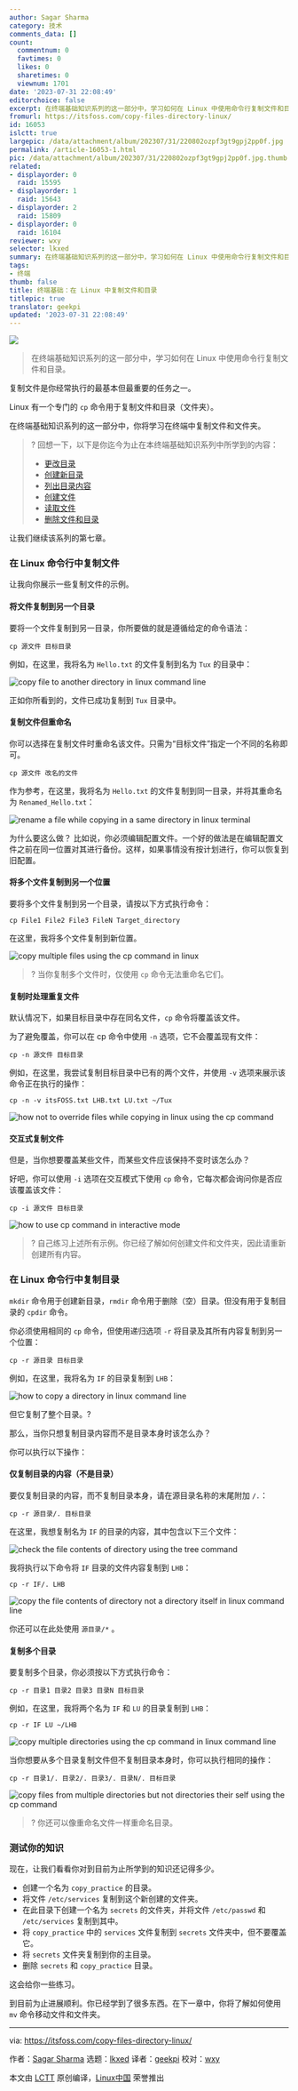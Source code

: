 ```yaml
---
author: Sagar Sharma
category: 技术
comments_data: []
count:
  commentnum: 0
  favtimes: 0
  likes: 0
  sharetimes: 0
  viewnum: 1701
date: '2023-07-31 22:08:49'
editorchoice: false
excerpt: 在终端基础知识系列的这一部分中，学习如何在 Linux 中使用命令行复制文件和目录。
fromurl: https://itsfoss.com/copy-files-directory-linux/
id: 16053
islctt: true
largepic: /data/attachment/album/202307/31/220802ozpf3gt9gpj2pp0f.jpg
permalink: /article-16053-1.html
pic: /data/attachment/album/202307/31/220802ozpf3gt9gpj2pp0f.jpg.thumb.jpg
related:
- displayorder: 0
  raid: 15595
- displayorder: 1
  raid: 15643
- displayorder: 2
  raid: 15809
- displayorder: 0
  raid: 16104
reviewer: wxy
selector: lkxed
summary: 在终端基础知识系列的这一部分中，学习如何在 Linux 中使用命令行复制文件和目录。
tags:
- 终端
thumb: false
title: 终端基础：在 Linux 中复制文件和目录
titlepic: true
translator: geekpi
updated: '2023-07-31 22:08:49'
---
```


![](/data/attachment/album/202307/31/220802ozpf3gt9gpj2pp0f.jpg)



> 
> 在终端基础知识系列的这一部分中，学习如何在 Linux 中使用命令行复制文件和目录。
> 
> 
> 


复制文件是你经常执行的最基本但最重要的任务之一。


Linux 有一个专门的 `cp` 命令用于复制文件和目录（文件夹）。


在终端基础知识系列的这一部分中，你将学习在终端中复制文件和文件夹。



> 
> ? 回想一下，以下是你迄今为止在本终端基础知识系列中所学到的内容：
> 
> 
> * [更改目录](https://itsfoss.com/change-directories/)
> * [创建新目录](/article-15595-1.html)
> * [列出目录内容](https://itsfoss.com/list-directory-content/)
> * [创建文件](/article-15643-1.html)
> * [读取文件](https://itsfoss.com/view-file-contents/)
> * [删除文件和目录](/article-15809-1.html)
> 
> 
> 


让我们继续该系列的第七章。


### 在 Linux 命令行中复制文件


让我向你展示一些复制文件的示例。


#### 将文件复制到另一个目录


要将一个文件复制到另一目录，你所要做的就是遵循给定的命令语法：



```
cp 源文件 目标目录

```

例如，在这里，我将名为 `Hello.txt` 的文件复制到名为 `Tux` 的目录中：


![copy file to another directory in linux command line](/data/attachment/album/202307/31/220849xmp849c8l8dwa9mr.png)


正如你所看到的，文件已成功复制到 `Tux` 目录中。


#### 复制文件但重命名


你可以选择在复制文件时重命名该文件。只需为“目标文件”指定一个不同的名称即可。



```
cp 源文件 改名的文件

```

作为参考，在这里，我将名为 `Hello.txt` 的文件复制到同一目录，并将其重命名为 `Renamed_Hello.txt`：


![rename a file while copying in a same directory in linux terminal](/data/attachment/album/202307/31/220851ta35a5omcrmo8n7f.png)


为什么要这么做？ 比如说，你必须编辑配置文件。一个好的做法是在编辑配置文件之前在同一位置对其进行备份。这样，如果事情没有按计划进行，你可以恢复到旧配置。


#### 将多个文件复制到另一个位置


要将多个文件复制到另一个目录，请按以下方式执行命令：



```
cp File1 File2 File3 FileN Target_directory

```

在这里，我将多个文件复制到新位置。


![copy multiple files using the cp command in linux](/data/attachment/album/202307/31/220852qaaegi3pav0orhod.png)



> 
> ? 当你复制多个文件时，仅使用 `cp` 命令无法重命名它们。
> 
> 
> 


#### 复制时处理重复文件


默认情况下，如果目标目录中存在同名文件，`cp` 命令将覆盖该文件。


为了避免覆盖，你可以在 cp 命令中使用 `-n` 选项，它不会覆盖现有文件：



```
cp -n 源文件 目标目录

```

例如，在这里，我尝试复制目标目录中已有的两个文件，并使用 `-v` 选项来展示该命令正在执行的操作：



```
cp -n -v itsFOSS.txt LHB.txt LU.txt ~/Tux

```

![how not to override files while copying in linux using the cp command](/data/attachment/album/202307/31/220852qqz5szrqzqcuaz1f.png)


#### 交互式复制文件


但是，当你想要覆盖某些文件，而某些文件应该保持不变时该怎么办？


好吧，你可以使用 `-i` 选项在交互模式下使用 `cp` 命令，它每次都会询问你是否应该覆盖该文件：



```
cp -i 源文件 目标目录

```

![how to use cp command in interactive mode](/data/attachment/album/202307/31/220853tu6clmoll78ssz3z.png)



> 
> ?️ 自己练习上述所有示例。你已经了解如何创建文件和文件夹，因此请重新创建所有内容。
> 
> 
> 


### 在 Linux 命令行中复制目录


`mkdir` 命令用于创建新目录，`rmdir` 命令用于删除（空）目录。但没有用于复制目录的 `cpdir` 命令。


你必须使用相同的 `cp` 命令，但使用递归选项 `-r` 将目录及其所有内容复制到另一个位置：



```
cp -r 源目录 目标目录

```

例如，在这里，我将名为 `IF` 的目录复制到 `LHB`：


![how to copy a directory in linux command line](/data/attachment/album/202307/31/220854ik4zbqondmynf2y6.png)


但它复制了整个目录。?


那么，当你只想复制目录内容而不是目录本身时该怎么办？


你可以执行以下操作：


#### 仅复制目录的内容（不是目录）


要仅复制目录的内容，而不复制目录本身，请在源目录名称的末尾附加 `/.`：



```
cp -r 源目录/. 目标目录

```

在这里，我想复制名为 `IF` 的目录的内容，其中包含以下三个文件：


![check the file contents of directory using the tree command](/data/attachment/album/202307/31/220854z7bdfd7pddwkz46v.png)


我将执行以下命令将 `IF` 目录的文件内容复制到 `LHB`：



```
cp -r IF/. LHB

```

![copy the file contents of directory not a directory itself in linux command line](/data/attachment/album/202307/31/220854anfzlix1793cjcjn.png)


你还可以在此处使用 `源目录/*` 。


#### 复制多个目录


要复制多个目录，你必须按以下方式执行命令：



```
cp -r 目录1 目录2 目录3 目录N 目标目录

```

例如，在这里，我将两个名为 `IF` 和 `LU` 的目录复制到 `LHB`：



```
cp -r IF LU ~/LHB

```

![copy multiple directories using the cp command in linux command line](/data/attachment/album/202307/31/220855zqtqmzx2mpmux9ob.png)


当你想要从多个目录复制文件但不复制目录本身时，你可以执行相同的操作：



```
cp -r 目录1/. 目录2/. 目录3/. 目录N/. 目标目录

```

![copy files from multiple directories but not directories their self using the cp command](/data/attachment/album/202307/31/220856azcq9dqgcpsgzq5t.png)



> 
> ?️ 你还可以像重命名文件一样重命名目录。
> 
> 
> 


### 测试你的知识


现在，让我们看看你对到目前为止所学到的知识还记得多少。


* 创建一个名为 `copy_practice` 的目录。
* 将文件 `/etc/services` 复制到这个新创建的文件夹。
* 在此目录下创建一个名为 `secrets` 的文件夹，并将文件 `/etc/passwd` 和 `/etc/services` 复制到其中。
* 将 `copy_practice` 中的 `services` 文件复制到 `secrets` 文件夹中，但不要覆盖它。
* 将 `secrets` 文件夹复制到你的主目录。
* 删除 `secrets` 和 `copy_practice` 目录。


这会给你一些练习。


到目前为止进展顺利。你已经学到了很多东西。在下一章中，你将了解如何使用 `mv` 命令移动文件和文件夹。




---


via: <https://itsfoss.com/copy-files-directory-linux/>


作者：[Sagar Sharma](https://itsfoss.com/author/sagar/) 选题：[lkxed](https://github.com/lkxed/) 译者：[geekpi](https://github.com/geekpi) 校对：[wxy](https://github.com/wxy)


本文由 [LCTT](https://github.com/LCTT/TranslateProject) 原创编译，[Linux中国](https://linux.cn/) 荣誉推出